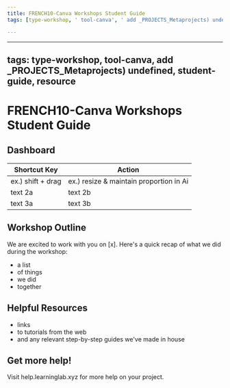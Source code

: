 ```yaml
---
title: FRENCH10-Canva Workshops Student Guide
tags: [type-workshop, ' tool-canva', ' add _PROJECTS_Metaprojects) undefined', ' student-guide', ' resource']

---
```


---

tags: type-workshop, tool-canva, add _PROJECTS_Metaprojects) undefined, student-guide, resource
---

#  FRENCH10-Canva Workshops Student Guide

## Dashboard


| Shortcut Key | Action | 
| -------- | -------- | 
| ex.) shift + drag     |  ex.) resize & maintain proportion in Ai  | 
| text 2a     |  text 2b  | 
| text 3a     |   text 3b  | 



## Workshop Outline
We are excited to work with you on [x]. Here's a quick recap of what we did during the workshop:
* a list
* of things
* we did
* together

## Helpful Resources
* links
* to tutorials from the web
* and any relevant step-by-step guides we've made in house


## Get more help!
Visit help.learninglab.xyz for more help on your project.